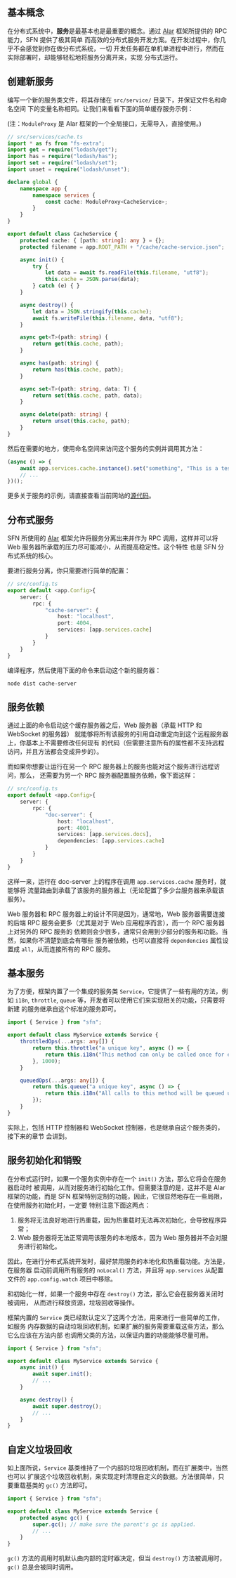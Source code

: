 <!-- title: 服务; order: 2.1 -->
## 基本概念

在分布式系统中，**服务**是最基本也是最重要的概念。通过
[Alar](https://github.com/hyurl/alar) 框架所提供的 RPC 能力，SFN 提供了极其简单
而高效的分布式服务开发方案。在开发过程中，你几乎不会感觉到你在做分布式系统，一切
开发任务都在单机单进程中进行，然而在实际部署时，却能够轻松地将服务分离开来，实现
分布式运行。

## 创建新服务

编写一个新的服务类文件，将其存储在 `src/service/` 目录下，并保证文件名和命名空间
下的变量名称相同。让我们来看看下面的简单缓存服务示例：

(注：`ModuleProxy` 是 Alar 框架的一个全局接口，无需导入，直接使用。)

```typescript
// src/services/cache.ts
import * as fs from "fs-extra";
import get = require("lodash/get");
import has = require("lodash/has");
import set = require("lodash/set");
import unset = require("lodash/unset");

declare global {
    namespace app {
        namespace services {
            const cache: ModuleProxy<CacheService>;
        }
    }
}

export default class CacheService {
    protected cache: { [path: string]: any } = {};
    protected filename = app.ROOT_PATH + "/cache/cache-service.json";

    async init() {
        try {
            let data = await fs.readFile(this.filename, "utf8");
            this.cache = JSON.parse(data);
        } catch (e) { }
    }

    async destroy() {
        let data = JSON.stringify(this.cache);
        await fs.writeFile(this.filename, data, "utf8");
    }

    async get<T>(path: string) {
        return get(this.cache, path);
    }

    async has(path: string) {
        return has(this.cache, path);
    }

    async set<T>(path: string, data: T) {
        return set(this.cache, path, data);
    }

    async delete(path: string) {
        return unset(this.cache, path);
    }
}
```

然后在需要的地方，使用命名空间来访问这个服务的实例并调用其方法：

```typescript
(async () => {
    await app.services.cache.instance().set("something", "This is a test");
    // ...
})();
```

更多关于服务的示例，请直接查看当前网站的[源代码](https://github.com/hyurl/sfn/tree/master/src/services)。

## 分布式服务

SFN 所使用的 [Alar](https://github.com/hyurl/alar) 框架允许将服务分离出来并作为
RPC 调用，这样并可以将 Web 服务器所承载的压力尽可能减小，从而提高稳定性。这个特性
也是 SFN 分布式系统的核心。

要进行服务分离，你只需要进行简单的配置：

```typescript
// src/config.ts
export default <app.Config>{
    server: {
        rpc: {
            "cache-server": {
                host: "localhost",
                port: 4004,
                services: [app.services.cache]
            }
        }
    }
}
```

编译程序，然后使用下面的命令来启动这个新的服务器：

```sh
node dist cache-server
```

## 服务依赖

通过上面的命令启动这个缓存服务器之后，Web 服务器（承载 HTTP 和 WebSocket 的服务器）
就能够将所有该服务的引用自动重定向到这个远程服务器上，你基本上不需要修改任何现有
的代码（但需要注意所有的属性都不支持远程访问，并且方法都会变成异步的）。

而如果你想要让运行在另一个 RPC 服务器上的服务也能对这个服务进行远程访问，那么，
还需要为另一个 RPC 服务器配置服务依赖，像下面这样：

```typescript
// src/config.ts
export default <app.Config>{
    server: {
        rpc: {
            "doc-server": {
                host: "localhost",
                port: 4001,
                services: [app.services.docs],
                dependencies: [app.services.cache]
            }
        }
    }
}
```

这样一来，运行在 doc-server 上的程序在调用 `app.services.cache` 服务时，就能够将
流量路由到承载了该服务的服务器上（无论配置了多少台服务器来承载该服务）。

Web 服务器和 RPC 服务器上的设计不同是因为，通常地，Web 服务器需要连接的后端 RPC 
服务会更多（尤其是对于 Web 应用程序而言），而一个 RPC 服务器上对另外的 RPC 服务的
依赖则会少很多，通常只会用到少部分的服务和功能。当然，如果你不清楚到底会有哪些
服务被依赖，也可以直接将 `dependencies` 属性设置成 `all`，从而连接所有的 RPC 服务。

## 基本服务

为了方便，框架内置了一个集成的服务类 `Service`，它提供了一些有用的方法，例如
`i18n`, `throttle`, `queue` 等，开发者可以使用它们来实现相关的功能，只需要将新建
的服务继承自这个标准的服务即可。

```ts
import { Service } from "sfn";

export default class MyService extends Service {
    throttledOps(...args: any[]) {
        return this.throttle("a unique key", async () => {
            return this.i18n("This method can only be called once for every second");
        }, 1000);
    }

    queuedOps(...args: any[]) {
        return this.queue("a unique key", async () => {
            return this.i18n("All calls to this method will be queued up");
        });
    }
}
```

实际上，包括 HTTP 控制器和 WebSocket 控制器，也是继承自这个服务类的，接下来的章节
会讲到。

## 服务初始化和销毁

在分布式运行时，如果一个服务实例中存在一个 `init()` 方法，那么它将会在服务器启动时
被调用，从而对服务进行初始化工作。但需要注意的是，这并不是 Alar 框架的功能，而是
SFN 框架特别定制的功能，因此，它很显然地存在一些局限，在使用服务初始化时，一定要
特别注意下面这两点：

1. 服务将无法良好地进行热重载，因为热重载时无法再次初始化，会导致程序异常；
2. Web 服务器将无法正常调用该服务的本地版本，因为 Web 服务器并不会对服务进行初始化。

因此，在进行分布式系统开发时，最好禁用服务的本地化和热重载功能。方法是，在服务器
启动前调用所有服务的 `noLocal()` 方法，并且将 `app.services` 从配置文件的
`app.config.watch` 项目中移除。

和初始化一样，如果一个服务中存在 `destroy()` 方法，那么它会在服务器关闭时被调用，
从而进行释放资源，垃圾回收等操作。

框架内置的 `Service` 类已经默认定义了这两个方法，用来进行一些简单的工作，如服务
内存数据的自动垃圾回收机制，如果扩展的服务需要重载这些方法，那么它么应该在方法内部
也调用父类的方法，以保证内置的功能能够尽量可用。

```ts
import { Service } from "sfn";

export default class MyService extends Service {
    async init() {
        await super.init();
        // ...
    }

    async destroy() {
        await super.destroy();
        // ...
    }
}
```

## 自定义垃圾回收

如上面所说，`Service` 基类维持了一个内部的垃圾回收机制，而在扩展类中，当然也可以
扩展这个垃圾回收机制，来实现定时清理自定义的数据。方法很简单，只要重载基类的
`gc()` 方法即可。

```ts
import { Service } from "sfn";

export default class MyService extends Service {
    protected async gc() {
        super.gc(); // make sure the parent's gc is applied.
        // ...
    }
}
```

`gc()` 方法的调用时机默认由内部的定时器决定，但当 `destroy()` 方法被调用时，
`gc()` 总是会被同时调用。